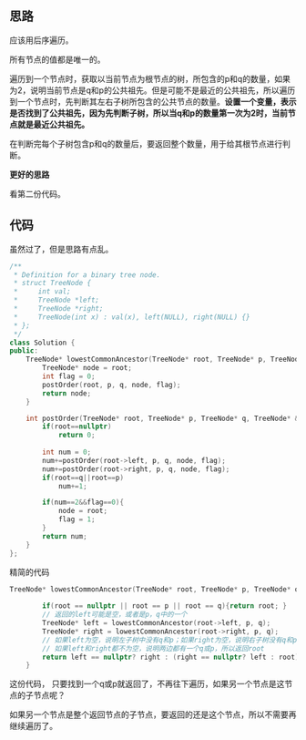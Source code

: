 ## 思路

应该用后序遍历。

所有节点的值都是唯一的。

遍历到一个节点时，获取以当前节点为根节点的树，所包含的p和q的数量，如果为2，说明当前节点是q和p的公共祖先。但是可能不是最近的公共祖先，所以遍历到一个节点时，先判断其左右子树所包含的公共节点的数量。**设置一个变量，表示是否找到了公共祖先，因为先判断子树，所以当q和p的数量第一次为2时，当前节点就是最近公共祖先。**

在判断完每个子树包含p和q的数量后，要返回整个数量，用于给其根节点进行判断。

**更好的思路**

看第二份代码。

##  代码

虽然过了，但是思路有点乱。

```c++
/**
 * Definition for a binary tree node.
 * struct TreeNode {
 *     int val;
 *     TreeNode *left;
 *     TreeNode *right;
 *     TreeNode(int x) : val(x), left(NULL), right(NULL) {}
 * };
 */
class Solution {
public:
    TreeNode* lowestCommonAncestor(TreeNode* root, TreeNode* p, TreeNode* q) {
        TreeNode* node = root;
        int flag = 0;
        postOrder(root, p, q, node, flag);
        return node;
    }

    int postOrder(TreeNode* root, TreeNode* p, TreeNode* q, TreeNode* &node, int &flag){
        if(root==nullptr)
            return 0;
        
        int num = 0;
        num+=postOrder(root->left, p, q, node, flag); 
        num+=postOrder(root->right, p, q, node, flag);
        if(root==q||root==p)
            num+=1;

        if(num==2&&flag==0){
            node = root;
            flag = 1;
        }
        return num;
    }
};
```

精简的代码

```c++
TreeNode* lowestCommonAncestor(TreeNode* root, TreeNode* p, TreeNode* q) {
    	
        if(root == nullptr || root == p || root == q){return root; }
    	// 返回的left可能是空，或者是p，q中的一个
        TreeNode* left = lowestCommonAncestor(root->left, p, q);
        TreeNode* right = lowestCommonAncestor(root->right, p, q);
    	// 如果left为空，说明左子树中没有q和p；如果right为空，说明右子树没有q和p
    	// 如果left和right都不为空，说明两边都有一个q或p，所以返回root
        return left == nullptr? right : (right == nullptr? left : root); 
    }
```

这份代码， 只要找到一个q或p就返回了，不再往下遍历，如果另一个节点是这节点的子节点呢？

如果另一个节点是整个返回节点的子节点，要返回的还是这个节点，所以不需要再继续遍历了。